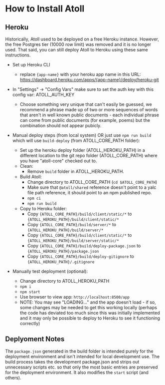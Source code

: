 How to Install Atoll
====================

Heroku
------

Historically, Atoll used to be deployed on a free Heroku instance.  However,
the free Postgres tier (10000 row limit) was removed and it is no longer used.
That said, you can still deploy Atoll to Heroku using these same instructions.

* Set up Heroku CLI
  - replace `{app-name}` with your heroku app name in this URL:  
    https://dashboard.heroku.com/apps/{app-name}/deploy/heroku-git
    
* In "Settings" -> "Config Vars" make sure to set the auth key with this config var: ATOLL_AUTH_KEY
  - Choose something very unique that can't easily be guessed, we recommend a phrase made up of
    two or more sequences of words that aren't in well known public documents - each individual
    phrase can come from public documents (for example, poems) but the combination should not
    appear pubicly.
* Manual deploy steps (from local system) OR just use `npm run build` which will use `build-deploy`
  (from ATOLL_CORE_PATH folder):
  - Set up the heroku deploy folder (ATOLL_HEROKU_PATH) in a different location to the git repo
    folder (ATOLL_CORE_PATH) where you have "atoll-core" checked out to.
  - Clean:
    - Remove `build` folder in ATOLL_HEROKU_PATH.
  - Build Atoll:
    - Change directory to ATOLL_CORE_PATH (`cd $ATOLL_CORE_PATH`)
    - Make sure that `@atoll/shared` reference doesn't point to a yalc file path reference,
      it should point to an npm published repo.
    - `npm ci`
    - `npm run build`
  - Copy to Heroku folder:
    - Copy `{ATOLL_CORE_PATH}/build/client/static/*` to `{ATOLL_HEROKU_PATH}/build/client/static/*`
    - Copy `{ATOLL_CORE_PATH}/build/server/*` to `{ATOLL_HEROKU_PATH}/build/server/*`
    - Copy `{ATOLL_CORE_PATH}/build/client/static/*` to `{ATOLL_HEROKU_PATH}/build/server/static/*`
    - Copy `{ATOLL_CORE_PATH}/build/deploy-package.json` to `{ATOLL_HEROKU_PATH}/package.json`
    - Copy `{ATOLL_CORE_PATH}/build/deploy-gitignore` to `{ATOLL_HEROKU_PATH}/.gitignore`
* Manually test deployment (optional):
    - Change directory to ATOLL_HEROKU_PATH
    - `npm i`
    - `npm start`
    - Use browser to view app: `http://localhost:8500/app`
    - NOTE: You may see "LOADING..." and the app doesn't load - if so, some changes may be needed
      to get this working locally (perhaps the code has deviated too much since this was initially
      implemented and it may only be possible to deploy to Heroku to see it functioning correctly)

Deplyoment Notes
----------------

The `package.json` generated in the build folder is intended purely for the deployment environment
and isn't intended for local development use.  The build process takes the development package.json
and strips out unnecessary scripts etc. so that only the most basic entries are preserved for the
deployment environment.  It also modifies the `start` script (and others).
